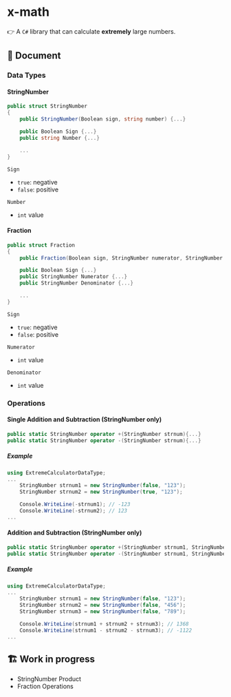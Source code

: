 # x-math
👉 A `C#` library that can calculate **extremely** large numbers.

## 📖 Document

### Data Types

#### StringNumber
``` cs
public struct StringNumber
{
    public StringNumber(Boolean sign, string number) {...}

    public Boolean Sign {...}
    public string Number {...}

    ...
}
```

```Sign``` 
- ```true```: negative
- ```false```: positive

```Number```
- ```int``` value

#### Fraction
``` cs
public struct Fraction
{
    public Fraction(Boolean sign, StringNumber numerator, StringNumber denominator) {...}

    public Boolean Sign {...}
    public StringNumber Numerator {...}
    public StringNumber Denominator {...}

    ...
}
```

```Sign``` 
- ```true```: negative
- ```false```: positive

```Numerator```
- ```int``` value

```Denominator```
- ```int``` value

### Operations

#### Single Addition and Subtraction (StringNumber only)
``` cs
public static StringNumber operator +(StringNumber strnum){...}
public static StringNumber operator -(StringNumber strnum){...}
```
##### Example
``` cs
using ExtremeCalculatorDataType;
...
    StringNumber strnum1 = new StringNumber(false, "123");
    StringNumber strnum2 = new StringNumber(true, "123");

    Console.WriteLine(-strnum1); // -123
    Console.WriteLine(-strnum2); // 123
...
```

#### Addition and Subtraction (StringNumber only)
``` cs
public static StringNumber operator +(StringNumber strnum1, StringNumber strnum2){...}
public static StringNumber operator -(StringNumber strnum1, StringNumber strnum2){...}
```
##### Example
``` cs
using ExtremeCalculatorDataType;
...
    StringNumber strnum1 = new StringNumber(false, "123");
    StringNumber strnum2 = new StringNumber(false, "456");
    StringNumber strnum3 = new StringNumber(false, "789");

    Console.WriteLine(strnum1 + strnum2 + strnum3); // 1368
    Console.WriteLine(strnum1 - strnum2 - strnum3); // -1122
...
```

## 🏗️ Work in progress
- StringNumber Product
- Fraction Operations
